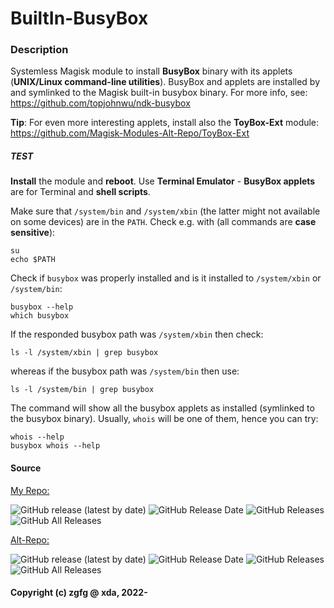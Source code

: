 # BuiltIn-BusyBox

### Description
Systemless Magisk module to install **BusyBox** binary with its applets (**UNIX/Linux command-line utilities**).
BusyBox and applets are installed by and symlinked to the Magisk built-in busybox binary.
For more info, see:
https://github.com/topjohnwu/ndk-busybox

**Tip**: For even more interesting applets, install also the **ToyBox-Ext** module:
https://github.com/Magisk-Modules-Alt-Repo/ToyBox-Ext

##### TEST

**Install** the module and **reboot**. Use **Terminal Emulator** - **BusyBox applets** are for Terminal and **shell scripts**.

Make sure that `/system/bin` and `/system/xbin` (the latter might not available on some devices) are in the `PATH`.
Check e.g. with (all commands are **case sensitive**):
```
su
echo $PATH
```
Check if `busybox` was properly installed and is it installed to `/system/xbin` or `/system/bin`:
```
busybox --help
which busybox
```
If the responded busybox path was `/system/xbin` then check:
```
ls -l /system/xbin | grep busybox
```
whereas if the busybox path was `/system/bin` then use:
```
ls -l /system/bin | grep busybox
```
The command will show all the busybox applets as installed (symlinked to the busybox binary).
Usually, `whois` will be one of them, hence you can try:
```
whois --help
busybox whois --help
```

#### Source 

[My Repo:](https://github.com/zgfg/BuiltIn-BusyBox)

![GitHub release (latest by date)](https://img.shields.io/github/v/release/zgfg/BuiltIn-BusyBox?label=Release&style=plastic) ![GitHub Release Date](https://img.shields.io/github/release-date/zgfg/BuiltIn-BusyBox?label=Release%20Date&style=plastic) 
![GitHub Releases](https://img.shields.io/github/downloads/zgfg/BuiltIn-BusyBox/latest/total?label=Downloads%20%28Latest%20Release%29&style=plastic)
![GitHub All Releases](https://img.shields.io/github/downloads/zgfg/BuiltIn-BusyBox/total?label=Total%20Downloads%20%28All%20Releases%29&style=plastic)

[Alt-Repo:](https://github.com/Magisk-Modules-Alt-Repo/BuiltIn-BusyBox)

![GitHub release (latest by date)](https://img.shields.io/github/v/release/Magisk-Modules-Alt-Repo/BuiltIn-BusyBox?label=Release&style=plastic) ![GitHub Release Date](https://img.shields.io/github/release-date/Magisk-Modules-Alt-Repo/BuiltIn-BusyBox?label=Release%20Date&style=plastic) 
![GitHub Releases](https://img.shields.io/github/downloads/Magisk-Modules-Alt-Repo/BuiltIn-BusyBox/latest/total?label=Downloads%20%28Latest%20Release%29&style=plastic)
![GitHub All Releases](https://img.shields.io/github/downloads/Magisk-Modules-Alt-Repo/BuiltIn-BusyBox/total?label=Total%20Downloads%20%28All%20Releases%29&style=plastic)

#### Copyright (c) zgfg @ xda, 2022-

